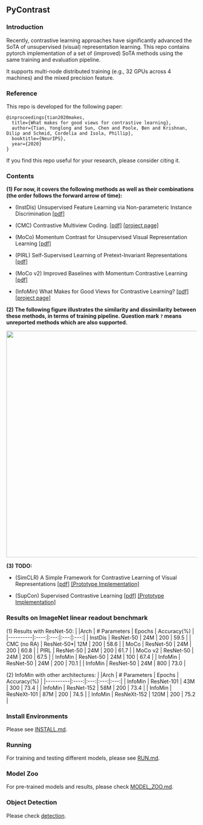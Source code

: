 ## PyContrast

### Introduction
Recently, contrastive learning approaches have significantly advanced the SoTA of 
unsupervised (visual) representation learning. This repo contains pytorch 
implementation of a set of (improved) SoTA methods using the same training and 
evaluation pipeline. 

It supports multi-node distributed training (e.g., 32 GPUs across 4 machines) and 
the mixed precision feature.

### Reference
This repo is developed for the following paper:
```
@inproceedings{tian2020makes,
  title={What makes for good views for contrastive learning},
  author={Tian, Yonglong and Sun, Chen and Poole, Ben and Krishnan, Dilip and Schmid, Cordelia and Isola, Phillip},
  booktitle={NeurIPS},
  year={2020}
}
```
If you find this repo useful for your research, please consider citing it.

### Contents
**(1) For now, it covers the following methods as well as their combinations 
(the order follows the forward arrow of time):**

- (InstDis) Unsupervised Feature Learning via Non-parameteric Instance Discrimination
  [[pdf]](https://arxiv.org/pdf/1805.01978.pdf) 
  
- (CMC) Contrastive Multiview Coding.
  [[pdf]](https://arxiv.org/abs/1906.05849) 
  [[project page]](https://hobbitlong.github.io/CMC/)

- (MoCo) Momentum Contrast for Unsupervised Visual Representation Learning
  [[pdf]](https://arxiv.org/pdf/1911.05722.pdf)

- (PIRL) Self-Supervised Learning of Pretext-Invariant Representations
  [[pdf]](https://arxiv.org/abs/1912.01991)

- (MoCo v2) Improved Baselines with Momentum Contrastive Learning
  [[pdf]](https://arxiv.org/pdf/2003.04297.pdf)

- (InfoMin) What Makes for Good Views for Contrastive Learning?
  [[pdf]](https://arxiv.org/pdf/2005.10243.pdf)
  [[project page]](https://hobbitlong.github.io/InfoMin/)

**(2) The following figure illustrates the similarity and dissimilarity between these methods, 
in terms of training pipeline. Question mark `?` means unreported methods which are also supported.**
<p align="center">
  <img src="figures/models.png" width="600">
</p>

**(3) TODO:**
- (SimCLR) A Simple Framework for Contrastive Learning of Visual Representations
  [[pdf]](https://arxiv.org/pdf/1805.01978.pdf) [[Prototype Implementation]](https://github.com/HobbitLong/SupContrast)

- (SupCon) Supervised Contrastive Learning
  [[pdf]](https://arxiv.org/abs/2004.11362) [[Prototype Implementation]](https://github.com/HobbitLong/SupContrast)


### Results on ImageNet linear readout benchmark
(1) Results with ResNet-50:
|          |Arch | # Parameters | Epochs | Accuracy(%) |
|----------|:----:|:---:|:---:|:---:|
|  InstDis         | ResNet-50 | 24M   | 200 |  59.5  |
|  CMC (no RA)     | ResNet-50*| 12M   | 200 |  58.6  |
|  MoCo            | ResNet-50 | 24M   | 200 |  60.8  | 
|  PIRL            | ResNet-50 | 24M   | 200 |  61.7  |
|  MoCo v2         | ResNet-50 | 24M   | 200 |  67.5  |
|  InfoMin         | ResNet-50 | 24M   | 100 |  67.4  |
|  InfoMin         | ResNet-50 | 24M   | 200 |  70.1  |
|  InfoMin         | ResNet-50 | 24M   | 800 |  73.0  |

(2) InfoMin with other architectures:
|          |Arch | # Parameters | Epochs | Accuracy(%) |
|----------|:----:|:---:|:---:|:---:|
|  InfoMin         | ResNet-101  | 43M   | 300 |  73.4  |
|  InfoMin         | ResNet-152  | 58M   | 200 |  73.4  |
|  InfoMin         | ResNeXt-101 | 87M   | 200 |  74.5  | 
|  InfoMin         | ResNeXt-152 | 120M  | 200 |  75.2  |

### Install Environments
Please see [INSTALL.md](docs/INSTALL.md).

### Running
For training and testing different models, please see [RUN.md](docs/RUN.md).

### Model Zoo
For pre-trained models and results, please check [MODEL_ZOO.md](docs/MODEL_ZOO.md).

### Object Detection
Please check [detection](detection).

 
